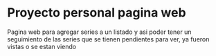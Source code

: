 # Proyecto personal pagina web
Pagina web para agregar series a un listado y asi poder tener un seguimiento de las series que se tienen pendientes para ver, ya fueron vistas o se estan viendo
